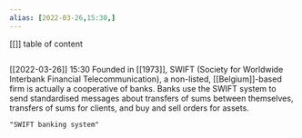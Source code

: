 ```yaml
---
alias: [2022-03-26,15:30,]
---
```

[[]]
table of content
```toc
```

[[2022-03-26]] 15:30
Founded in [[1973]], SWIFT (Society for Worldwide Interbank Financial Telecommunication), a non-listed, [[Belgium]]-based firm is actually a cooperative of banks.
Banks use the SWIFT system to send standardised messages about transfers of sums between themselves, transfers of sums for clients, and buy and sell orders for assets.
```query
"SWIFT banking system"
```